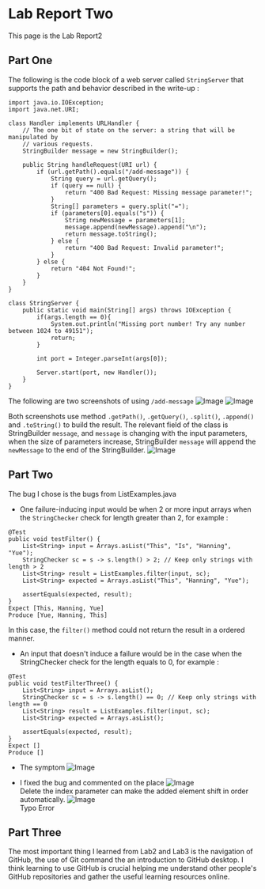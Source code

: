 # Lab Report Two
This page is the Lab Report2


## Part One
The following is the code block of a web server called `StringServer` that supports the path and behavior described in the write-up :
```
import java.io.IOException;
import java.net.URI;

class Handler implements URLHandler {
    // The one bit of state on the server: a string that will be manipulated by
    // various requests.
    StringBuilder message = new StringBuilder();

    public String handleRequest(URI url) {
        if (url.getPath().equals("/add-message")) {
            String query = url.getQuery();
            if (query == null) {
                return "400 Bad Request: Missing message parameter!";
            }
            String[] parameters = query.split("=");
            if (parameters[0].equals("s")) {
                String newMessage = parameters[1];
                message.append(newMessage).append("\n");
                return message.toString();
            } else {
                return "400 Bad Request: Invalid parameter!";
            }
        } else {
            return "404 Not Found!";
        }
    }
}

class StringServer {
    public static void main(String[] args) throws IOException {
        if(args.length == 0){
            System.out.println("Missing port number! Try any number between 1024 to 49151");
            return;
        }

        int port = Integer.parseInt(args[0]);

        Server.start(port, new Handler());
    }
}
```


The following are two screenshots of using `/add-message`
![Image](StringServerOne.png)
![Image](StringServerTwo.png)


Both screenshots use method `.getPath()`, `.getQuery()`, `.split()`, `.append()` and `.toString()` to build the result.
The relevant field of the class is StringBuilder `message`, and `message` is changing with the input parameters, when the size of parameters increase, StringBuilder `message` will append the `newMessage` to the end of the StringBuilder.
    ![Image](StringServerCommand.png)


## Part Two
The bug I chose is the bugs from ListExamples.java
- One failure-inducing input would be when 2 or more input arrays when the `StringChecker` check for length greater than 2, for example :
```
@Test
public void testFilter() {
    List<String> input = Arrays.asList("This", "Is", "Hanning", "Yue");
    StringChecker sc = s -> s.length() > 2; // Keep only strings with length > 2
    List<String> result = ListExamples.filter(input, sc);
    List<String> expected = Arrays.asList("This", "Hanning", "Yue");

    assertEquals(expected, result);
}
Expect [This, Hanning, Yue]
Produce [Yue, Hanning, This]
```
In this case, the `filter()` method could not return the result in a ordered manner.
  
  
- An input that doesn't induce a failure would be in the case when the StringChecker check for the length equals to 0, for example :
```
@Test
public void testFilterThree() {
    List<String> input = Arrays.asList();
    StringChecker sc = s -> s.length() == 0; // Keep only strings with length == 0
    List<String> result = ListExamples.filter(input, sc);
    List<String> expected = Arrays.asList();

    assertEquals(expected, result);
}
Expect []
Produce []
```


- The symptom
![Image](Error.png)


- I fixed the bug and commented on the place
![Image](Bug1.png)   
Delete the index parameter can make the added element shift in order automatically.
![Image](Bug2.png)\
Typo Error


## Part Three
The most important thing I learned from Lab2 and Lab3 is the navigation of GitHub, the use of Git command the an introduction to GitHub desktop. I think learning to use GitHub is crucial helping me understand other people's GitHub repositories and gather the useful learning resources online.
